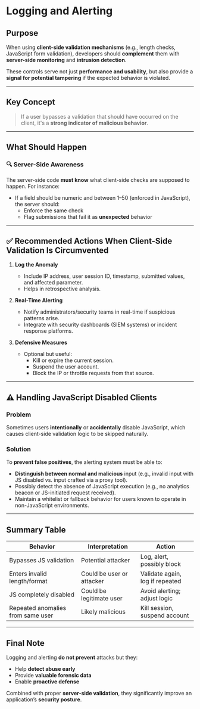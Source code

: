 # Logging and Alerting

## Purpose

When using **client-side validation mechanisms** (e.g., length checks, JavaScript form validation), developers should **complement** them with **server-side monitoring** and **intrusion detection**.

These controls serve not just **performance and usability**, but also provide a **signal for potential tampering** if the expected behavior is violated.

---

## Key Concept

> If a user bypasses a validation that should have occurred on the client, it's a **strong indicator of malicious behavior**.

---

## What Should Happen

### 🔍 **Server-Side Awareness**

The server-side code **must know** what client-side checks are supposed to happen. For instance:
- If a field should be numeric and between 1–50 (enforced in JavaScript), the server should:
  - Enforce the same check
  - Flag submissions that fail it as **unexpected** behavior

---

## ✅ Recommended Actions When Client-Side Validation Is Circumvented

1. **Log the Anomaly**
   - Include IP address, user session ID, timestamp, submitted values, and affected parameter.
   - Helps in retrospective analysis.

2. **Real-Time Alerting**
   - Notify administrators/security teams in real-time if suspicious patterns arise.
   - Integrate with security dashboards (SIEM systems) or incident response platforms.

3. **Defensive Measures**
   - Optional but useful:
     - Kill or expire the current session.
     - Suspend the user account.
     - Block the IP or throttle requests from that source.

---

## ⚠️ Handling JavaScript Disabled Clients

### Problem

Sometimes users **intentionally** or **accidentally** disable JavaScript, which causes client-side validation logic to be skipped naturally.

### Solution

To **prevent false positives**, the alerting system must be able to:
- **Distinguish between normal and malicious** input (e.g., invalid input with JS disabled vs. input crafted via a proxy tool).
- Possibly detect the absence of JavaScript execution (e.g., no analytics beacon or JS-initiated request received).
- Maintain a whitelist or fallback behavior for users known to operate in non-JavaScript environments.

---

## Summary Table

| Behavior                        | Interpretation                     | Action                           |
|----------------------------------|-------------------------------------|----------------------------------|
| Bypasses JS validation           | Potential attacker                  | Log, alert, possibly block       |
| Enters invalid length/format    | Could be user or attacker           | Validate again, log if repeated  |
| JS completely disabled           | Could be legitimate user            | Avoid alerting; adjust logic     |
| Repeated anomalies from same user| Likely malicious                    | Kill session, suspend account    |

---

## Final Note

Logging and alerting **do not prevent** attacks but they:
- Help **detect abuse early**
- Provide **valuable forensic data**
- Enable **proactive defense**

Combined with proper **server-side validation**, they significantly improve an application’s **security posture**.

